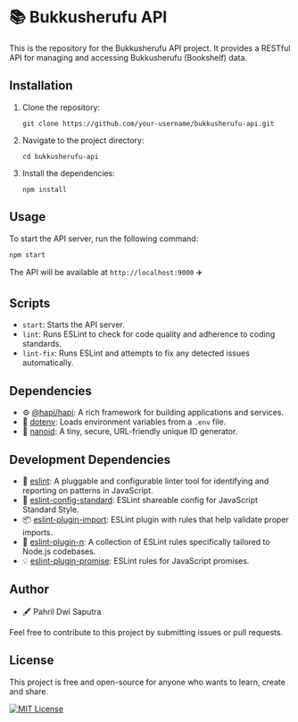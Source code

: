 # 📚 Bukkusherufu API

This is the repository for the Bukkusherufu API project. It provides a RESTful API for managing and accessing Bukkusherufu (Bookshelf) data.

## Installation

1. Clone the repository:

   ```
   git clone https://github.com/your-username/bukkusherufu-api.git
   ```

2. Navigate to the project directory:

   ```
   cd bukkusherufu-api
   ```

3. Install the dependencies:

   ```
   npm install
   ```

## Usage

To start the API server, run the following command:

```
npm start
```

The API will be available at `http://localhost:9000` ✈️

## Scripts

- `start`: Starts the API server.
- `lint`: Runs ESLint to check for code quality and adherence to coding standards.
- `lint-fix`: Runs ESLint and attempts to fix any detected issues automatically.

## Dependencies

- ⚙️ [@hapi/hapi](https://www.npmjs.com/package/@hapi/hapi): A rich framework for building applications and services.
- 🔑 [dotenv](https://www.npmjs.com/package/dotenv): Loads environment variables from a `.env` file.
- 🔢 [nanoid](https://www.npmjs.com/package/nanoid): A tiny, secure, URL-friendly unique ID generator.

## Development Dependencies

- 🚦 [eslint](https://www.npmjs.com/package/eslint): A pluggable and configurable linter tool for identifying and reporting on patterns in JavaScript.
- 📏 [eslint-config-standard](https://www.npmjs.com/package/eslint-config-standard): ESLint shareable config for JavaScript Standard Style.
- 📦 [eslint-plugin-import](https://www.npmjs.com/package/eslint-plugin-import): ESLint plugin with rules that help validate proper imports.
- 🐢 [eslint-plugin-n](https://www.npmjs.com/package/eslint-plugin-n): A collection of ESLint rules specifically tailored to Node.js codebases.
- 💡 [eslint-plugin-promise](https://www.npmjs.com/package/eslint-plugin-promise): ESLint rules for JavaScript promises.

## Author

- 🖋️ Pahril Dwi Saputra

Feel free to contribute to this project by submitting issues or pull requests.

## License

This project is free and open-source for anyone who wants to learn, create and share.

[![MIT License](https://img.shields.io/badge/License-MIT-blue.svg)](LICENSE)
